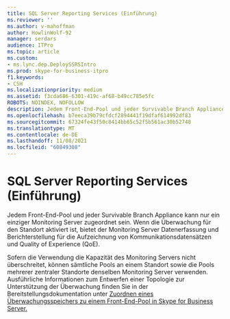 ```yaml
---
title: SQL Server Reporting Services (Einführung)
ms.reviewer: ''
ms.author: v-mahoffman
author: HowlinWolf-92
manager: serdars
audience: ITPro
ms.topic: article
ms.custom:
- ms.lync.dep.DeploySSRSIntro
ms.prod: skype-for-business-itpro
f1.keywords:
- CSH
ms.localizationpriority: medium
ms.assetid: f3cda686-6301-419c-af68-b49cc785e5fc
ROBOTS: NOINDEX, NOFOLLOW
description: Jedem Front-End-Pool und jeder Survivable Branch Appliance kann nur ein einziger Monitoring Server zugeordnet sein. Wenn die Überwachung für den Standort aktiviert ist, bietet der Monitoring Server Datenerfassung und Berichterstellung für die Aufzeichnung von Kommunikationsdatensätzen und Quality of Experience (QoE).
ms.openlocfilehash: b7eeca39b79cfdcf2894441f19dfaf614992df83
ms.sourcegitcommit: 67324fe43f50c8414bb65c52f5b561ac30b52748
ms.translationtype: MT
ms.contentlocale: de-DE
ms.lasthandoff: 11/08/2021
ms.locfileid: "60849308"
---
```

# <a name="sql-server-reporting-services-intro"></a>SQL Server Reporting Services (Einführung)
 
Jedem Front-End-Pool und jeder Survivable Branch Appliance kann nur ein einziger Monitoring Server zugeordnet sein. Wenn die Überwachung für den Standort aktiviert ist, bietet der Monitoring Server Datenerfassung und Berichterstellung für die Aufzeichnung von Kommunikationsdatensätzen und Quality of Experience (QoE).
  
Sofern die Verwendung die Kapazität des Monitoring Servers nicht überschreitet, können sämtliche Pools an einem Standort sowie die Pools mehrerer zentraler Standorte denselben Monitoring Server verwenden. Ausführliche Informationen zum Entwerfen einer Topologie zur Unterstützung der Überwachung finden Sie in der Bereitstellungsdokumentation unter [Zuordnen eines Überwachungsspeichers zu einem Front-End-Pool in Skype for Business Server.](../../../deploy/deploy-monitoring/associate-a-monitoring-store.md)
  

